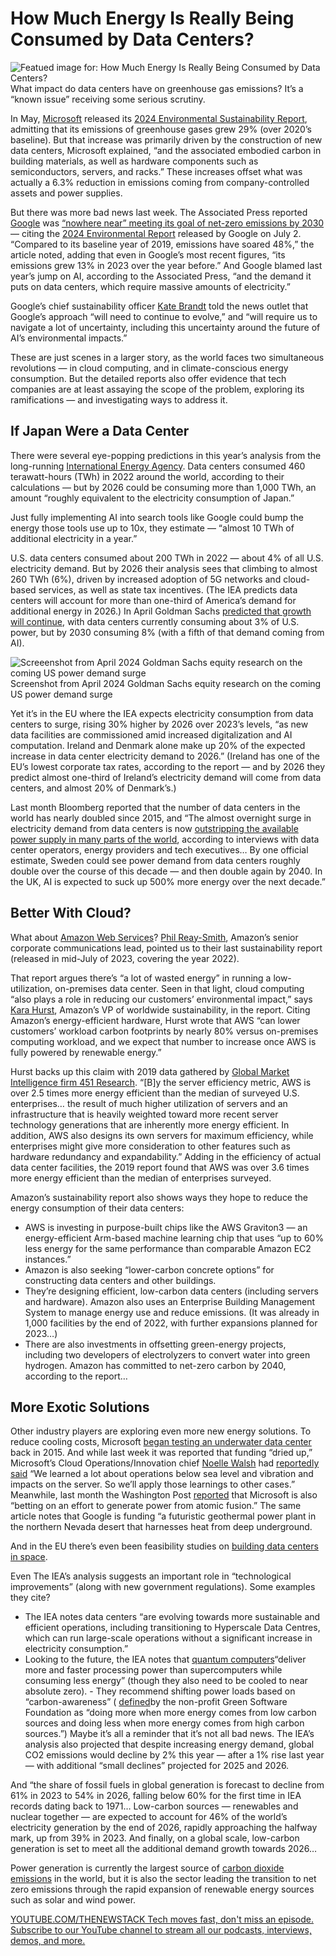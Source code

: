 # How Much Energy Is Really Being Consumed by Data Centers?
![Featued image for: How Much Energy Is Really Being Consumed by Data Centers?](https://cdn.thenewstack.io/media/2024/07/d1cef112-an-aws-data-center-in-northern-virginia-screenshot-from-amazon-2022-sustainability-report-1024x702.jpg)
What impact do data centers have on greenhouse gas emissions? It’s a “known issue” receiving some serious scrutiny.

In May, [Microsoft](https://news.microsoft.com/?utm_content=inline+mention) released its [2024 Environmental Sustainability Report](https://query.prod.cms.rt.microsoft.com/cms/api/am/binary/RW1lMjE), admitting that its emissions of greenhouse gases grew 29% (over 2020’s baseline). But that increase was primarily driven by the construction of new data centers, Microsoft explained, “and the associated embodied carbon in building materials, as well as hardware components such as semiconductors, servers, and racks.” These increases offset what was actually a 6.3% reduction in emissions coming from company-controlled assets and power supplies.

But there was more bad news last week. The Associated Press reported [Google](https://cloud.google.com/?utm_content=inline+mention) was [“nowhere near” meeting its goal of net-zero emissions by 2030](https://apnews.com/article/climate-google-environmental-report-greenhouse-gases-emissions-3ccf95b9125831d66e676e811ece8a18) — citing the [2024 Environmental Report](https://www.gstatic.com/gumdrop/sustainability/google-2024-environmental-report.pdf) released by Google on July 2. “Compared to its baseline year of 2019, emissions have soared 48%,” the article noted, adding that even in Google’s most recent figures, “its emissions grew 13% in 2023 over the year before.” And Google blamed last year’s jump on AI, according to the Associated Press, “and the demand it puts on data centers, which require massive amounts of electricity.”

Google’s chief sustainability officer [Kate Brandt](https://blog.google/authors/kate-brandt/) told the news outlet that Google’s approach “will need to continue to evolve,” and “will require us to navigate a lot of uncertainty, including this uncertainty around the future of AI’s environmental impacts.”

These are just scenes in a larger story, as the world faces two simultaneous revolutions — in cloud computing, and in climate-conscious energy consumption. But the detailed reports also offer evidence that tech companies are at least assaying the scope of the problem, exploring its ramifications — and investigating ways to address it.

## If Japan Were a Data Center
There were several eye-popping predictions in this year’s analysis from the long-running [International Energy Agency](https://en.wikipedia.org/wiki/International_Energy_Agency). Data centers consumed 460 terawatt-hours (TWh) in 2022 around the world, according to their calculations — but by 2026 could be consuming more than 1,000 TWh, an amount “roughly equivalent to the electricity consumption of Japan.”

Just fully implementing AI into search tools like Google could bump the energy those tools use up to 10x, they estimate — “almost 10 TWh of additional electricity in a year.”

U.S. data centers consumed about 200 TWh in 2022 — about 4% of all U.S. electricity demand. But by 2026 their analysis sees that climbing to almost 260 TWh (6%), driven by increased adoption of 5G networks and cloud-based services, as well as state tax incentives. (The IEA predicts data centers will account for more than one-third of America’s demand for additional energy in 2026.) In April Goldman Sachs [predicted that growth will continue](https://www.goldmansachs.com/intelligence/pages/gs-research/generational-growth-ai-data-centers-and-the-coming-us-power-surge/report.pdf), with data centers currently consuming about 3% of U.S. power, but by 2030 consuming 8% (with a fifth of that demand coming from AI).

![Screeenshot from April 2024 Goldman Sachs equity research on the coming US power demand surge](https://cdn.thenewstack.io/media/2024/07/d9bebf6f-screeenshot-from-april-2024-goldman-sachs-equity-research-on-the-coming-us-power-demand-surge.png)
Screenshot from April 2024 Goldman Sachs equity research on the coming US power demand surge

Yet it’s in the EU where the IEA expects electricity consumption from data centers to surge, rising 30% higher by 2026 over 2023’s levels, “as new data facilities are commissioned amid increased digitalization and AI computation. Ireland and Denmark alone make up 20% of the expected increase in data center electricity demand to 2026.” (Ireland has one of the EU’s lowest corporate tax rates, according to the report — and by 2026 they predict almost one-third of Ireland’s electricity demand will come from data centers, and almost 20% of Denmark’s.)

Last month Bloomberg reported that the number of data centers in the world has nearly doubled since 2015, and “The almost overnight surge in electricity demand from data centers is now [outstripping the available power supply in many parts of the world](https://www.bloomberg.com/graphics/2024-ai-data-centers-power-grids/), according to interviews with data center operators, energy providers and tech executives… By one official estimate, Sweden could see power demand from data centers roughly double over the course of this decade — and then double again by 2040. In the UK, AI is expected to suck up 500% more energy over the next decade.”

## Better With Cloud?
What about [Amazon Web Services](https://aws.amazon.com/?utm_content=inline+mention)? [Phil Reay-Smith](https://www.linkedin.com/in/philreaysmith/?originalSubdomain=uk), Amazon’s senior corporate communications lead, pointed us to their last sustainability report (released in mid-July of 2023, covering the year 2022).

That report argues there’s “a lot of wasted energy” in running a low-utilization, on-premises data center. Seen in that light, cloud computing “also plays a role in reducing our customers’ environmental impact,” says [Kara Hurst](https://www.linkedin.com/in/karahhurst/), Amazon’s VP of worldwide sustainability, in the report. Citing Amazon’s energy-efficient hardware, Hurst wrote that AWS “can lower customers’ workload carbon footprints by nearly 80% versus on-premises computing workload, and we expect that number to increase once AWS is fully powered by renewable energy.”

Hurst backs up this claim with 2019 data gathered by [Global Market Intelligence firm 451 Research](https://d39w7f4ix9f5s9.cloudfront.net/e3/79/42bf75c94c279c67d777f002051f/carbon-reduction-opportunity-of-moving-to-aws.pdf). “[B]y the server efficiency metric, AWS is over 2.5 times more energy efficient than the median of surveyed U.S. enterprises… the result of much higher utilization of servers and an infrastructure that is heavily weighted toward more recent server technology generations that are inherently more energy efficient. In addition, AWS also designs its own servers for maximum efficiency, while enterprises might give more consideration to other features such as hardware redundancy and expandability.” Adding in the efficiency of actual data center facilities, the 2019 report found that AWS was over 3.6 times more energy efficient than the median of enterprises surveyed.

Amazon’s sustainability report also shows ways they hope to reduce the energy consumption of their data centers:

- AWS is investing in purpose-built chips like the AWS Graviton3 — an energy-efficient Arm-based machine learning chip that uses “up to 60% less energy for the same performance than comparable Amazon EC2 instances.”
- Amazon is also seeking “lower-carbon concrete options” for constructing data centers and other buildings.
- They’re designing efficient, low-carbon data centers (including servers and hardware). Amazon also uses an Enterprise Building Management System to manage energy use and reduce emissions. (It was already in 1,000 facilities by the end of 2022, with further expansions planned for 2023…)
- There are also investments in offsetting green-energy projects, including two developers of electrolyzers to convert water into green hydrogen.
Amazon has committed to net-zero carbon by 2040, according to the report…

## More Exotic Solutions
Other industry players are exploring even more new energy solutions. To reduce cooling costs, Microsoft [began testing an underwater data center](https://thenewstack.io/life-aquatic-microsofts-experimental-submersible-data-centers/) back in 2015. And while last week it was reported that funding “dried up,” Microsoft’s Cloud Operations/Innovation chief [Noelle Walsh](https://www.linkedin.com/in/noelle-walsh-b29356108/) had [reportedly said](https://redmondmag.com/articles/2024/06/24/project-natick-dries-up.aspx) “We learned a lot about operations below sea level and vibration and impacts on the server. So we’ll apply those learnings to other cases.” Meanwhile, last month the Washington Post [reported](https://www.msn.com/en-us/money/technology/ai-is-exhausting-the-power-grid-tech-firms-are-seeking-a-miracle-solution/ar-BB1oDl5z) that Microsoft is also “betting on an effort to generate power from atomic fusion.” The same article notes that Google is funding “a futuristic geothermal power plant in the northern Nevada desert that harnesses heat from deep underground.

And in the EU there’s even been feasibility studies on [building data centers in space](https://www.msn.com/en-us/news/technology/putting-data-centers-in-space-could-reduce-their-carbon-footprint-european-study-finds/ar-BB1p08Gj).

Even The IEA’s analysis suggests an important role in “technological improvements” (along with new government regulations). Some examples they cite?

- The IEA notes data centers “are evolving towards more sustainable and efficient operations, including transitioning to Hyperscale Data Centres, which can run large-scale operations without a significant increase in electricity consumption.”
- Looking to the future, the IEA notes that
[quantum computers](https://thenewstack.io/perpetual-motion-time-crystals-could-power-quantum-compute/)“deliver more and faster processing power than supercomputers while consuming less energy” (though they also need to be cooled to near absolute zero). - They recommend shifting power loads based on “carbon-awareness” (
[defined](https://learn.greensoftware.foundation/carbon-awareness/)by the non-profit Green Software Foundation as “doing more when more energy comes from low carbon sources and doing less when more energy comes from high carbon sources.”)
Maybe it’s all a reminder that it’s not all bad news. The IEA’s analysis also projected that despite increasing energy demand, global CO2 emissions would decline by 2% this year — after a 1% rise last year — with additional “small declines” projected for 2025 and 2026.

And “the share of fossil fuels in global generation is forecast to decline from 61% in 2023 to 54% in 2026, falling below 60% for the first time in IEA records dating back to 1971… Low-carbon sources — renewables and nuclear together — are expected to account for 46% of the world’s electricity generation by the end of 2026, rapidly approaching the halfway mark, up from 39% in 2023. And finally, on a global scale, low-carbon generation is set to meet all the additional demand growth towards 2026…

Power generation is currently the largest source of [carbon dioxide emissions](https://thenewstack.io/sustainability-focus-cloud-efficiency-not-carbon-emissions/) in the world, but it is also the sector leading the transition to net zero emissions through the rapid expansion of renewable energy sources such as solar and wind power.

[
YOUTUBE.COM/THENEWSTACK
Tech moves fast, don't miss an episode. Subscribe to our YouTube
channel to stream all our podcasts, interviews, demos, and more.
](https://youtube.com/thenewstack?sub_confirmation=1)